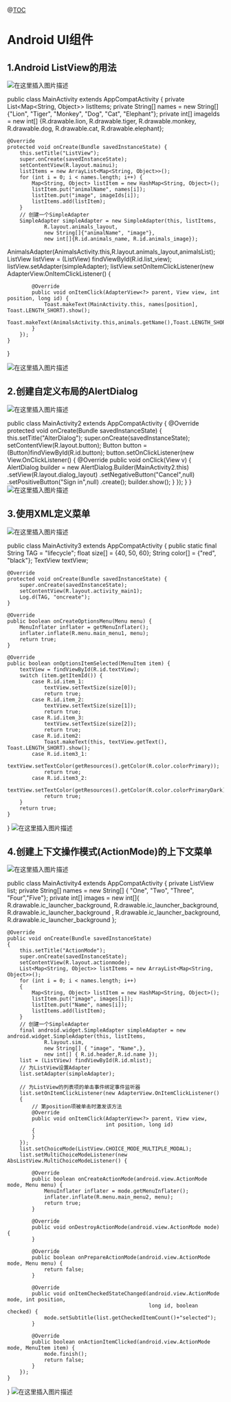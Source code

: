 @[TOC](实验三)

# Android UI组件



## 1.Android ListView的用法

![在这里插入图片描述](https://img-blog.csdnimg.cn/20190409103039114.png?x-oss-process=image/watermark,type_ZmFuZ3poZW5naGVpdGk,shadow_10,text_aHR0cHM6Ly9ibG9nLmNzZG4ubmV0L3FxXzQyMjQxNDEy,size_16,color_FFFFFF,t_70)

public class MainActivity extends AppCompatActivity {
    private List<Map<String, Object>> listItems;
    private String[] names = new String[]
            {"Lion", "Tiger", "Monkey", "Dog", "Cat", "Elephant"};
    private int[] imageIds = new int[]
            {R.drawable.lion, R.drawable.tiger, R.drawable.monkey,
                    R.drawable.dog, R.drawable.cat, R.drawable.elephant};

    @Override
    protected void onCreate(Bundle savedInstanceState) {
        this.setTitle("ListView");
        super.onCreate(savedInstanceState);
        setContentView(R.layout.mainui);
        listItems = new ArrayList<Map<String, Object>>();
        for (int i = 0; i < names.length; i++) {
            Map<String, Object> listItem = new HashMap<String, Object>();
            listItem.put("animalName", names[i]);
            listItem.put("image", imageIds[i]);
            listItems.add(listItem);
        }
        // 创建一个SimpleAdapter
        SimpleAdapter simpleAdapter = new SimpleAdapter(this, listItems,
                R.layout.animals_layout,
                new String[]{"animalName", "image"},
                new int[]{R.id.animals_name, R.id.animals_image});
AnimalsAdapter(AnimalsActivity.this,R.layout.animals_layout,animalsList);
        ListView listView = (ListView) findViewById(R.id.list_view);
        listView.setAdapter(simpleAdapter);
        listView.setOnItemClickListener(new AdapterView.OnItemClickListener() {
        
            @Override
            public void onItemClick(AdapterView<?> parent, View view, int position, long id) {
                Toast.makeText(MainActivity.this, names[position], Toast.LENGTH_SHORT).show();
         Toast.makeText(AnimalsActivity.this,animals.getName(),Toast.LENGTH_SHORT).show();
            }
        });
    }
}

![在这里插入图片描述](https://img-blog.csdnimg.cn/20190409103806420.png?x-oss-process=image/watermark,type_ZmFuZ3poZW5naGVpdGk,shadow_10,text_aHR0cHM6Ly9ibG9nLmNzZG4ubmV0L3FxXzQyMjQxNDEy,size_16,color_FFFFFF,t_70)
## 2.创建自定义布局的AlertDialog
![在这里插入图片描述](https://img-blog.csdnimg.cn/2019040910341619.png?x-oss-process=image/watermark,type_ZmFuZ3poZW5naGVpdGk,shadow_10,text_aHR0cHM6Ly9ibG9nLmNzZG4ubmV0L3FxXzQyMjQxNDEy,size_16,color_FFFFFF,t_70)


public class MainActivity2 extends AppCompatActivity {
    @Override
    protected void onCreate(Bundle savedInstanceState) {
        this.setTitle("AlterDialog");
        super.onCreate(savedInstanceState);
        setContentView(R.layout.button);
        Button button = (Button)findViewById(R.id.button);
        button.setOnClickListener(new View.OnClickListener() {
            @Override
            public void onClick(View v) {
                AlertDialog builder = new AlertDialog.Builder(MainActivity2.this)
                        .setView(R.layout.dialog_layout)
                        .setNegativeButton("Cancel",null)
                        .setPositiveButton("Sign in",null)
                        .create();
                builder.show();
            }
        });
    }
}
![在这里插入图片描述](https://img-blog.csdnimg.cn/20190409103819816.png?x-oss-process=image/watermark,type_ZmFuZ3poZW5naGVpdGk,shadow_10,text_aHR0cHM6Ly9ibG9nLmNzZG4ubmV0L3FxXzQyMjQxNDEy,size_16,color_FFFFFF,t_70)
## 3.使用XML定义菜单
![在这里插入图片描述](https://img-blog.csdnimg.cn/20190409103626645.png?x-oss-process=image/watermark,type_ZmFuZ3poZW5naGVpdGk,shadow_10,text_aHR0cHM6Ly9ibG9nLmNzZG4ubmV0L3FxXzQyMjQxNDEy,size_16,color_FFFFFF,t_70)

public class MainActivity3 extends AppCompatActivity {
    public static final String TAG = "lifecycle";
    float size[] = {40, 50, 60};
    String color[] = {"red", "black"};
    TextView textView;

    @Override
    protected void onCreate(Bundle savedInstanceState) {
        super.onCreate(savedInstanceState);
        setContentView(R.layout.activity_main1);
        Log.d(TAG, "oncreate");
    }

    @Override
    public boolean onCreateOptionsMenu(Menu menu) {
        MenuInflater inflater = getMenuInflater();
        inflater.inflate(R.menu.main_menu1, menu);
        return true;
    }

    @Override
    public boolean onOptionsItemSelected(MenuItem item) {
        textView = findViewById(R.id.textView);
        switch (item.getItemId()) {
            case R.id.item_1:
                textView.setTextSize(size[0]);
                return true;
            case R.id.item_2:
                textView.setTextSize(size[1]);
                return true;
            case R.id.item_3:
                textView.setTextSize(size[2]);
                return true;
            case R.id.item2:
                Toast.makeText(this, textView.getText(), Toast.LENGTH_SHORT).show();
            case R.id.item3_1:
                textView.setTextColor(getResources().getColor(R.color.colorPrimary));
                return true;
            case R.id.item3_2:
                textView.setTextColor(getResources().getColor(R.color.colorPrimaryDark));
                return true;
        }
        return true;
    }
}
![在这里插入图片描述](https://img-blog.csdnimg.cn/20190409103829731.png?x-oss-process=image/watermark,type_ZmFuZ3poZW5naGVpdGk,shadow_10,text_aHR0cHM6Ly9ibG9nLmNzZG4ubmV0L3FxXzQyMjQxNDEy,size_16,color_FFFFFF,t_70)
## 4.创建上下文操作模式(ActionMode)的上下文菜单
![在这里插入图片描述](https://img-blog.csdnimg.cn/2019040910371714.png?x-oss-process=image/watermark,type_ZmFuZ3poZW5naGVpdGk,shadow_10,text_aHR0cHM6Ly9ibG9nLmNzZG4ubmV0L3FxXzQyMjQxNDEy,size_16,color_FFFFFF,t_70)

public class MainActivity4 extends AppCompatActivity {
    private ListView list;
    private String[] names = new String[]
            { "One", "Two", "Three", "Four","Five"};
    private int[] images = new int[]{
            R.drawable.ic_launcher_background,
            R.drawable.ic_launcher_background,
            R.drawable.ic_launcher_background ,
            R.drawable.ic_launcher_background,
            R.drawable.ic_launcher_background
    };

    @Override
    public void onCreate(Bundle savedInstanceState)
    {
        this.setTitle("ActionMode");
        super.onCreate(savedInstanceState);
        setContentView(R.layout.actionmode);
        List<Map<String, Object>> listItems = new ArrayList<Map<String, Object>>();
        for (int i = 0; i < names.length; i++)
        {
            Map<String, Object> listItem = new HashMap<String, Object>();
            listItem.put("image", images[i]);
            listItem.put("Name", names[i]);
            listItems.add(listItem);
        }
        // 创建一个SimpleAdapter
        final android.widget.SimpleAdapter simpleAdapter = new android.widget.SimpleAdapter(this, listItems,
                R.layout.sim,
                new String[] { "image", "Name",},
                new int[] { R.id.header,R.id.name });
        list = (ListView) findViewById(R.id.mlist);
        // 为ListView设置Adapter
        list.setAdapter(simpleAdapter);

        // 为ListView的列表项的单击事件绑定事件监听器
        list.setOnItemClickListener(new AdapterView.OnItemClickListener()
        {
            // 第position项被单击时激发该方法
            @Override
            public void onItemClick(AdapterView<?> parent, View view,
                                    int position, long id)
            {
            }
        });
        list.setChoiceMode(ListView.CHOICE_MODE_MULTIPLE_MODAL);
        list.setMultiChoiceModeListener(new AbsListView.MultiChoiceModeListener() {

            @Override
            public boolean onCreateActionMode(android.view.ActionMode mode, Menu menu) {
                MenuInflater inflater = mode.getMenuInflater();
                inflater.inflate(R.menu.main_menu2, menu);
                return true;
            }

            @Override
            public void onDestroyActionMode(android.view.ActionMode mode) {
            }

            @Override
            public boolean onPrepareActionMode(android.view.ActionMode mode, Menu menu) {
                return false;
            }

            @Override
            public void onItemCheckedStateChanged(android.view.ActionMode mode, int position,
                                                  long id, boolean checked) {
                mode.setSubtitle(list.getCheckedItemCount()+"selected");
            }

            @Override
            public boolean onActionItemClicked(android.view.ActionMode mode, MenuItem item) {
                mode.finish();
                return false;
            }
        });
    }
}
![在这里插入图片描述](https://img-blog.csdnimg.cn/20190409103839373.png?x-oss-process=image/watermark,type_ZmFuZ3poZW5naGVpdGk,shadow_10,text_aHR0cHM6Ly9ibG9nLmNzZG4ubmV0L3FxXzQyMjQxNDEy,size_16,color_FFFFFF,t_70)

